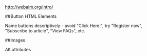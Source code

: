 http://webaim.org/intro/


##Button HTML Elements

Name buttons descriptively - avoid "Click Here!", try "Register now", "Subscribe to article", "View FAQs", etc.

##Images

Alt attributes
